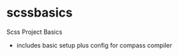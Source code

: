 scssbasics
==========

Scss Project Basics

- includes basic setup plus config for compass compiler

